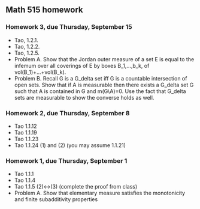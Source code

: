 ## Math 515 homework

### Homework 3, due Thursday, September 15

* Tao, 1.2.1.
* Tao, 1.2.2.
* Tao, 1.2.5.
* Problem A. Show that the Jordan outer measure of a set E is equal to the infemum over all coverings of E by boxes B\_1,...,b\_k, of vol(B\_1)+...+vol(B\_k).
* Problem B. Recall G is a G\_delta set iff G is a countable intersection of open sets. Show that if A is measurable then there exists a G\_delta set G such that A is contained in G and m(G\\A)=0. Use the fact that G\_delta sets are measurable to show the converse holds as well.

### Homework 2, due Thursday, September 8

* Tao 1.1.12
* Tao 1.1.19
* Tao 1.1.23
* Tao 1.1.24 (1) and (2) (you may assume 1.1.21)

### Homework 1, due Thursday, September 1

* Tao 1.1.1
* Tao 1.1.4
* Tao 1.1.5 (2)&harr;(3) (complete the proof from class)
* Problem A. Show that elementary measure satisfies the monotonicity and finite subadditivity properties

